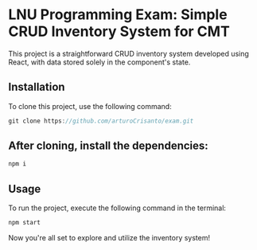 # LNU Programming Exam: Simple CRUD Inventory System for CMT

This project is a straightforward CRUD inventory system developed using React, with data stored solely in the component's state.

## Installation

To clone this project, use the following command:

```javascript
git clone https://github.com/arturoCrisanto/exam.git
```

## After cloning, install the dependencies:

```bash
npm i
```

## Usage

To run the project, execute the following command in the terminal:

```bash
npm start
```

Now you're all set to explore and utilize the inventory system!
